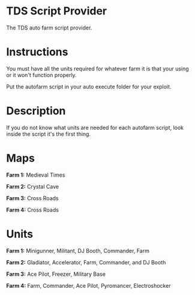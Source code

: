 # TDS Script Provider
The TDS auto farm script provider.

# Instructions

You must have all the units required for whatever farm it is that your using or it won't function properly.

Put the autofarm script in your auto execute folder for your exploit.

# Description
If you do not know what units are needed for each autofarm script, look inside the script it's the first thing.

# Maps

**Farm 1:** Medieval Times

**Farm 2:** Crystal Cave

**Farm 3:** Cross Roads

**Farm 4:** Cross Roads

# Units

**Farm 1:** Minigunner, Militant, DJ Booth, Commander, Farm

**Farm 2:** Gladiator, Accelerator, Farm, Commander, and DJ Booth

**Farm 3:** Ace Pilot, Freezer, Military Base

**Farm 4:** Farm, Commander, Ace Pilot, Pyromancer, Electroshocker
